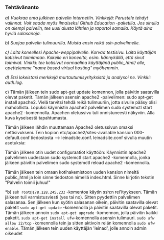 ### Tehtävänanto

*a) Vuokraa oma julkinen palvelin Internetiin. Vinkkejä: Perustele tehdyt valinnat. Voit saada myös ilmaiseksi Github Education -paketilla. Jos sinulla on aiempi palvelin, tee uusi alusta lähtien ja raportoi samalla. Käytä aina hyviä salasanoja.*

*b) Suojaa palvelin tulimuurilla. Muista ensin reikä ssh-palvelimelle.*

*c) Laita koneellesi Apache-weppipalvelin. Korvaa testisivu. Laita käyttäjän kotisivut toimimaan. Kokeile eri koneelta, esim. kännykällä, että sivut toimivat. Vinkki: tee kotisivut normaalina käyttäjänä public_html/ alle, opettelemme "name based virtual hosting" myöhemmin.*

*d) Etsi lokeistasi merkkejä murtautumisyrityksistä ja analysoi ne. Vinkki: auth.log.*

c) Tämän jälkeen tein sudo apt-get update komennon, jolla päivitin saatavilla olevat paketit. Tämän jälkeen asensin apache2 -palvelimen: sudo apt-get install apache2. Vielä tarvitsi tehdä reikä tulimuuriin, jotta sivulle pääsy olisi mahdollista. Lopuksi käynnistin apache2 palvelimen sudo systemctl start apache2 -komennolla. Apachen oletussivu tuli onnistuneesti näkyviin. Alla kuva kyseisestä tapahtumasta.

Tämän jälkeen lähdin muuttamaan Apache2 oletussivun omaksi nettisivukseni. Tein kopion etc/apache2/sites-available kansion 000-default.conf tiedostosta --> leinadsite.conf. leinadsite.conf sivulla muutin asetuksia: 

Tämän jälkeen otin uudet configuraatiot käyttöön: Käynnistin apache2 palvelimen uudestaan sudo systemctl start apache2 -komennolla, jonka jälkeen päivitin palvelimen sudo systemctl reload apache2 -komennolla. 

Tämän jälkeen tein omaan kotihakemistoon uuden kansion nimeltä public_html ja loin sinne tiedoston nimellä index.html. Sinne kirjotin tekstin "Palvelin toimii juhuu!" 





*b) `ssh root@178.128.245.233` -komentoa käytin ssh:n rei'ityykseen. Tämän jälkeen tuli varmistusviesti (yes tai no). Sitten pyydettiin palvelimen salasanaa. Sen jälkeen kun syötin salasanan oikein, päivitin saatavilla olevat paketit `sudo apt-get update` -komennolla ja päivitin saatavilla olevat paketit. Tämän jälkeen annoin `sudo apt-get upgrade` -komennon, jolla päivitin kaikki paketit. `sudo apt-get install ufw`-komennolla asensin tulimuuri. `sudo ufw allow 22/tcp` -komennolla tein ja sitten aktivoin reiän komennolla `sudo ufw enable`. Tämän jälkeen tein uuden käyttäjän 'leinad', jolle annoin admin oikeudet


